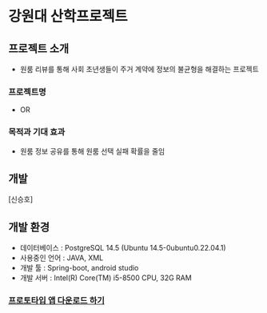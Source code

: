 # 강원대 산학프로젝트
  
## 프로젝트 소개 
  * 원룸 리뷰를 통해 사회 초년생들이 주거 계약에 정보의 불균형을 해결하는 프로젝트

### 프로젝트명
  * OR
  
  ### 목적과 기대 효과  
  * 원룸 정보 공유를 통해 원룸 선택 실패 확률을 줄임
  
## 개발
[신승호]
  
## 개발 환경
 * 데이터베이스 : PostgreSQL 14.5 (Ubuntu 14.5-0ubuntu0.22.04.1)
 * 사용중인 언어 : JAVA, XML
 * 개발 툴 : Spring-boot, android studio
 * 개발 서버 : Intel(R) Core(TM) i5-8500 CPU, 32G RAM

### [프로토타입 앱 다운로드 하기](https://github.com/seuhong98/industry-university_project/blob/main/Prototype/OR.apk?raw=true)
